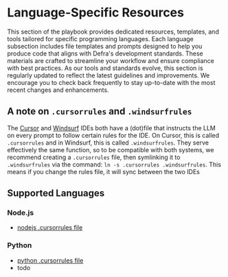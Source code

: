 # Language-Specific Resources

This section of the playbook provides dedicated resources, templates, and tools tailored for specific programming languages. Each language subsection includes file templates and prompts designed to help you produce code that aligns with Defra's development standards. These materials are crafted to streamline your workflow and ensure compliance with best practices. As our tools and standards evolve, this section is regularly updated to reflect the latest guidelines and improvements. We encourage you to check back frequently to stay up-to-date with the most recent changes and enhancements.

## A note on `.cursorrules` and `.windsurfrules`

The [Cursor](../tool-specific/tool-cursor.md) and [Windsurf](../tool-specific/tool-windsurf.md) IDEs both have a (dot)file that instructs the LLM on every prompt to follow certain rules for the IDE.  On Cursor, this is called `.cursorrules` and in Windsurf, this is called `.windsurfrules`.  They serve effectively the same function, so to be compatible with both systems, we recommend creating a `.cursorrules` file, then symlinking it to `.windsurfrules` via the command: `ln -s .cursorrules .windsurfrules`.  This means if you change the rules file, it will sync between the two IDEs

## Supported Languages
### Node.js
- [nodejs .cursorrules file](nodejs/nodejs-cursorrules.md)

### Python
- [python .cursorrules file](python/python-cursorrules.md)
- todo